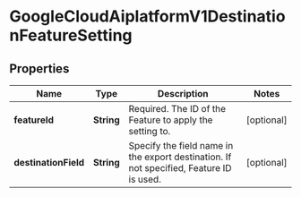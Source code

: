 

# GoogleCloudAiplatformV1DestinationFeatureSetting


## Properties

| Name | Type | Description | Notes |
|------------ | ------------- | ------------- | -------------|
|**featureId** | **String** | Required. The ID of the Feature to apply the setting to. |  [optional] |
|**destinationField** | **String** | Specify the field name in the export destination. If not specified, Feature ID is used. |  [optional] |



